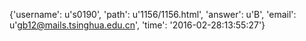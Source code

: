{'username': u's0190', 'path': u'1156/1156.html', 'answer': u'B', 'email': u'gb12@mails.tsinghua.edu.cn', 'time': '2016-02-28:13:55:27'}